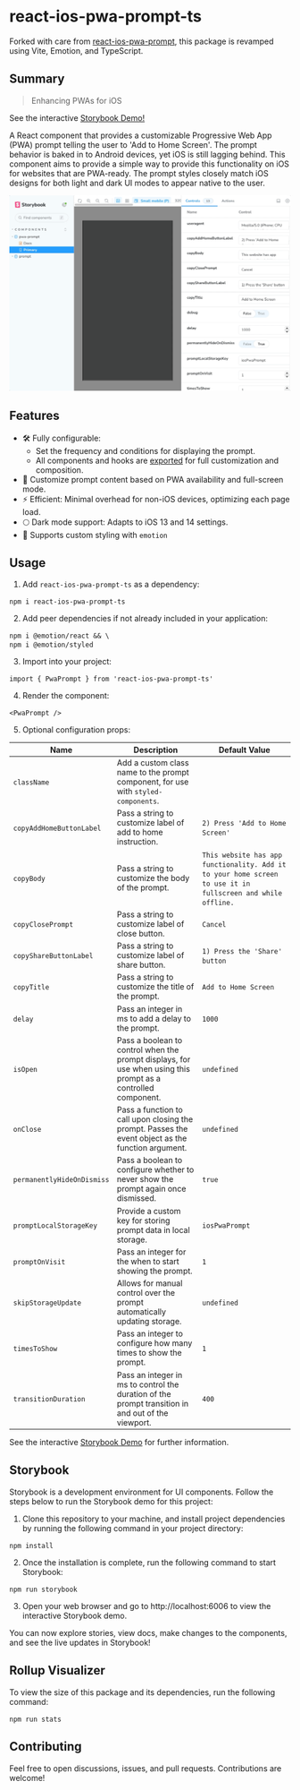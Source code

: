 # react-ios-pwa-prompt-ts

Forked with care from [react-ios-pwa-prompt](https://github.com/chrisdancee/react-ios-pwa-prompt), this package is revamped using Vite, Emotion, and TypeScript.

## Summary

> Enhancing PWAs for iOS

See the interactive [Storybook Demo!](https://thenick775.github.io/react-ios-pwa-prompt-ts/)

A React component that provides a customizable Progressive Web App (PWA) prompt telling the user to 'Add to Home Screen'. The prompt behavior is baked in to Android devices, yet iOS is still lagging behind. This component aims to provide a simple way to provide this functionality on iOS for websites that are PWA-ready. The prompt styles closely match iOS designs for both light and dark UI modes to appear native to the user.

![react-ios-pwa-prompt-ts storybook](./readme-graphics/react-ios-pwa-prompt-ts.gif)

## Features

- 🛠 Fully configurable:
  - Set the frequency and conditions for displaying the prompt.
  - All components and hooks are [exported](./lib/main.ts) for full customization and composition.
- 📃 Customize prompt content based on PWA availability and full-screen mode.
- ⚡️ Efficient: Minimal overhead for non-iOS devices, optimizing each page load.
- 🌕 Dark mode support: Adapts to iOS 13 and 14 settings.
- 🎨 Supports custom styling with `emotion`

## Usage

1. Add `react-ios-pwa-prompt-ts` as a dependency:

```
npm i react-ios-pwa-prompt-ts
```

2. Add peer dependencies if not already included in your application:

```
npm i @emotion/react && \
npm i @emotion/styled
```

3. Import into your project:

```
import { PwaPrompt } from 'react-ios-pwa-prompt-ts'
```

4. Render the component:

```
<PwaPrompt />
```

5. Optional configuration props:

| Name                       | Description                                                                                                   | Default Value                                                                                               |
| -------------------------- | ------------------------------------------------------------------------------------------------------------- | ----------------------------------------------------------------------------------------------------------- |
| `className`                | Add a custom class name to the prompt component, for use with `styled-components`.                            |                                                                                                             |
| `copyAddHomeButtonLabel`   | Pass a string to customize label of add to home instruction.                                                  | `2) Press 'Add to Home Screen'`                                                                             |
| `copyBody`                 | Pass a string to customize the body of the prompt.                                                            | `This website has app functionality. Add it to your home screen to use it in fullscreen and while offline.` |
| `copyClosePrompt`          | Pass a string to customize label of close button.                                                             | `Cancel`                                                                                                    |
| `copyShareButtonLabel`     | Pass a string to customize label of share button.                                                             | `1) Press the 'Share' button`                                                                               |
| `copyTitle`                | Pass a string to customize the title of the prompt.                                                           | `Add to Home Screen`                                                                                        |
| `delay`                    | Pass an integer in ms to add a delay to the prompt.                                                           | `1000`                                                                                                      |
| `isOpen`                   | Pass a boolean to control when the prompt displays, for use when using this prompt as a controlled component. | `undefined`                                                                                                 |
| `onClose`                  | Pass a function to call upon closing the prompt. Passes the event object as the function argument.            | `undefined`                                                                                                 |
| `permanentlyHideOnDismiss` | Pass a boolean to configure whether to never show the prompt again once dismissed.                            | `true`                                                                                                      |
| `promptLocalStorageKey`    | Provide a custom key for storing prompt data in local storage.                                                | `iosPwaPrompt`                                                                                              |
| `promptOnVisit`            | Pass an integer for the when to start showing the prompt.                                                     | `1`                                                                                                         |
| `skipStorageUpdate`        | Allows for manual control over the prompt automatically updating storage.                                     | `undefined`                                                                                                 |
| `timesToShow`              | Pass an integer to configure how many times to show the prompt.                                               | `1`                                                                                                         |
| `transitionDuration`       | Pass an integer in ms to control the duration of the prompt transition in and out of the viewport.            | `400`                                                                                                       |

See the interactive [Storybook Demo](https://thenick775.github.io/react-ios-pwa-prompt-ts/) for further information.

## Storybook

Storybook is a development environment for UI components. Follow the steps below to run the Storybook demo for this project:

1. Clone this repository to your machine, and install project dependencies by running the following command in your project directory:

```
npm install
```

2. Once the installation is complete, run the following command to start Storybook:

```
npm run storybook
```

3. Open your web browser and go to http://localhost:6006 to view the interactive Storybook demo.

You can now explore stories, view docs, make changes to the components, and see the live updates in Storybook!

## Rollup Visualizer

To view the size of this package and its dependencies, run the following command:

```
npm run stats
```

## Contributing

Feel free to open discussions, issues, and pull requests. Contributions are welcome!
